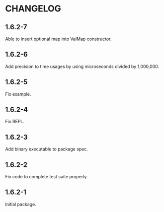 # CHANGELOG

## 1.6.2-7

Able to insert optional map into ValMap constructor.

## 1.6.2-6

Add precision to time usages by using microseconds divided by 1,000,000.

## 1.6.2-5

Fix example.

## 1.6.2-4

Fix REPL.

## 1.6.2-3

Add binary executable to package spec.

## 1.6.2-2

Fix code to complete test suite properly.

## 1.6.2-1

Initial package.
